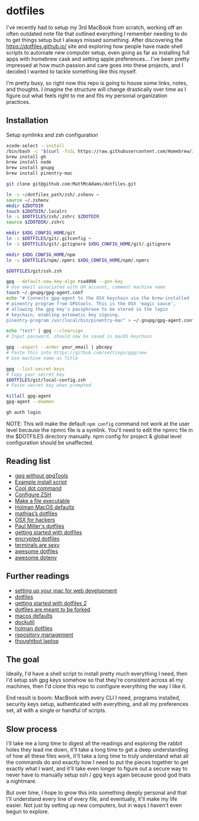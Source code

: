 # dotfiles

I've recently had to setup my 3rd MacBook from scratch, working off an often outdated note file that outlined everything I remember needing to do to get things setup but I always missed something. After discovering the https://dotfiles.github.io/ site and exploring how people have made shell scripts to automate new computer setup, even going as far as installing full apps with homebrew cask and setting apple preferences... I've been pretty impressed at how much passion and care goes into these projects, and I decided I wanted to tackle something like this myself.

I'm pretty busy, so right now this repo is going to house some links, notes, and thoughts. I imagine the structure will change drastically over time as I figure out what feels right to me and fits my personal organization practices.

## Installation

Setup symlinks and zsh configuration

```sh
xcode-select --install
/bin/bash -c "$(curl -fsSL https://raw.githubusercontent.com/Homebrew/install/HEAD/install.sh)"
brew install gh
brew install node
brew install gnupg
brew install pinentry-mac

git clone git@github.com:MattMcAdams/dotfiles.git

ln -s ~/dotfiles_path/zsh/.zshenv ~
source ~/.zshenv
mkdir $ZDOTDIR
touch $ZDOTDIR/.localrc
ln -s $DOTFILES/zsh/.zshrc $ZDOTDIR
source $ZDOTDIR/.zshrc

mkdir $XDG_CONFIG_HOME/git
ln -s $DOTFILES/git/.gitconfig ~
ln -s $DOTFILES/git/.gitignore $XDG_CONFIG_HOME/git/.gitignore

mkdir $XDG_CONFIG_HOME/npm
ln -s $DOTFILES/npm/.npmrc $XDG_CONFIG_HOME/npm/.npmrc

$DOTFILES/git/ssh.zsh

gpg --default-new-key-algo rsa4096 --gen-key
# Use email associated with GH account, comment machine name
touch ~/.gnupg/gpg-agent.conf
echo "# Connects gpg-agent to the OSX keychain via the brew-installed
# pinentry program from GPGtools. This is the OSX 'magic sauce',
# allowing the gpg key's passphrase to be stored in the login
# keychain, enabling automatic key signing.
pinentry-program /usr/local/bin/pinentry-mac" > ~/.gnupg/gpg-agent.conf

echo "test" | gpg --clearsign
# Input password, should now be saved in macOS keychain

gpg --export --armor your_email | pbcopy
# Paste this into https://github.com/settings/gpg/new
# Use machine name as Title

gpg --list-secret-keys
# Copy your secret key
$DOTFILES/git/local-config.zsh
# Paste secret key when prompted

killall gpg-agent
gpg-agent --daemon

gh auth login
```

NOTE: This will make the default `npm config` command not work at the user level because the npmrc file is a symlink. You'll need to edit the npmrc file in the $DOTFILES directory manually. npm config for project & global level configuration should be unaffected.

## Reading list

- [gpg without gpgTools](https://dev.to/wes/how2-using-gpg-on-macos-without-gpgtools-428f)
- [Example install script](https://github.com/driesvints/dotfiles/blob/main/fresh.sh)
- [Cool dot command](https://github.com/webpro/dotfiles/blob/master/bin/dot)
- [Configure ZSH](https://thevaluable.dev/zsh-install-configure-mouseless/)
- [Make a file executable](https://support.apple.com/guide/terminal/make-a-file-executable-apdd100908f-06b3-4e63-8a87-32e71241bab4/mac)
- [Holman MacOS defaults](https://github.com/holman/dotfiles/blob/master/macos/set-defaults.sh)
- [mathias’s dotfiles](https://github.com/mathiasbynens/dotfiles)
- [OSX for hackers](https://gist.github.com/brandonb927/3195465/)
- [Paul Miller's dotfiles](https://github.com/paulmillr/dotfiles)
- [getting started with dotfiles](https://www.webpro.nl/articles/getting-started-with-dotfiles)
- [encrypted dotfiles](https://abdullah.today/encrypted-dotfiles/)
- [terminals are sexy](https://github.com/k4m4/terminals-are-sexy)
- [awesome dotfiles](https://github.com/webpro/awesome-dotfiles)
- [awesome dotenv](https://github.com/jondot/awesome-devenv)

## Further readings

- [setting up your mac for web development](https://betterprogramming.pub/setting-up-your-mac-for-web-development-in-2020-659f5588b883#50f4)
- [dotfiles](https://dotfiles.github.io/)
- [getting started with dotfiles 2](https://driesvints.com/blog/getting-started-with-dotfiles/)
- [dotfiles are meant to be forked](https://zachholman.com/2010/08/dotfiles-are-meant-to-be-forked/)
- [macos defaults](https://github.com/kevinSuttle/macOS-Defaults)
- [dockutil](https://github.com/kcrawford/dockutil)
- [holman dotfiles](https://github.com/holman/dotfiles)
- [repository management](https://kalis.me/increasing-development-productivity-repository-management/)
- [thoughtbot laptop](https://github.com/thoughtbot/laptop/blob/main/mac)

## The goal

Ideally, I'd have a shell script to install pretty much everything I need, then I'd setup ssh gpg keys somehow so that they're consistent across all my machines, then I'd clone this repo to configure everything the way I like it.

End result is boom: MacBook with every CLI I need, programs installed, security keys setup, authenticated with everything, and all my preferences set, all with a single or handful of scripts.

## Slow process

I'll take me a long time to digest all the readings and exploring the rabbit holes they lead me down, it'll take a long time to get a deep understanding of how all these files work, it'll take a long time to truly understand what all the commands do and exactly how I need to put the pieces together to get exactly what I want, and it'll take even longer to figure out a secure way to never have to manually setup ssh / gpg keys again because good god thats a nightmare.

But over time, I hope to grow this into something deeply personal and that I'll understand every line of every file, and eventually, it'll make my life easier. Not just by setting up new computers, but in ways I haven't even begun to explore.
